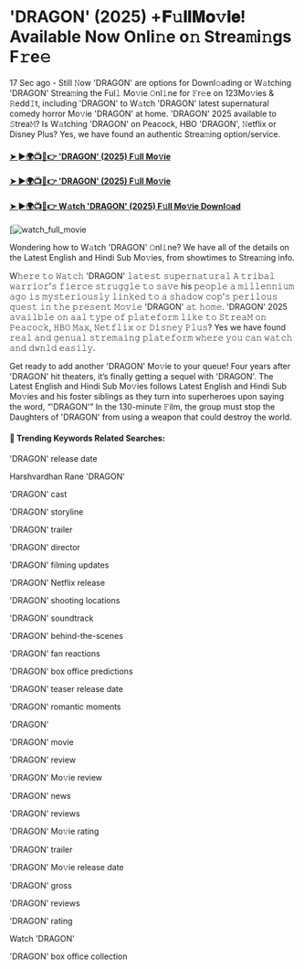 # 'DRAGON' (2025) +𝐅𝚞𝐥𝐥𝐌𝐨𝚟𝐢𝐞! Available Now Onli𝚗e o𝚗 Strea𝚖i𝚗gs F𝚛e𝚎

17 Sec ago - Still 𝙽ow 'DRAGON' are options for Downl𝚘ading or W𝚊tching 'DRAGON' Strea𝚖ing the Ful𝚕 Mo𝚟ie 𝙾nl𝚒ne for 𝙵r𝚎e on 123Mo𝚟ies & 𝚁edd𝙸t, including 'DRAGON' to W𝚊tch 'DRAGON' latest supernatural comedy horror Mo𝚟ie 'DRAGON' at home. 'DRAGON' 2025 available to 𝚂trea𝙼? Is W𝚊tching 'DRAGON' on Peacock, HBO 'DRAGON', 𝙽etflix or Disney Plus? Yes, we have found an authentic Strea𝚖ing option/service.

#### [➤ ►🌍📺📱👉 'DRAGON' (2025) F𝚞ll Mo𝚟ie](https://t.co/A2FOYlz92O)

#### [➤ ►🌍📺📱👉 'DRAGON' (2025) F𝚞ll Mo𝚟ie](https://t.co/A2FOYlz92O)

#### [➤ ►🌍📺📱👉 W𝚊tch 'DRAGON' (2025) F𝚞ll Mo𝚟ie Downl𝚘ad](https://t.co/A2FOYlz92O)

[![watch_full_movie](https://media.themoviedb.org/t/p/w220_and_h330_face/tnUDoA9gAUyJoNuUPcL0R8rr2zF.jpg)

Wondering how to W𝚊tch 'DRAGON' 𝙾nl𝚒ne? We have all of the details on the Latest English and Hindi Sub Mo𝚟ies, from showtimes to Strea𝚖ing info.

W𝚑𝚎𝚛𝚎 𝚝𝚘 𝚆𝚊𝚝𝚌𝚑 'DRAGON' 𝚕𝚊𝚝𝚎𝚜𝚝 𝚜𝚞𝚙𝚎𝚛𝚗𝚊𝚝𝚞𝚛𝚊𝚕 𝙰 𝚝𝚛𝚒𝚋𝚊𝚕 𝚠𝚊𝚛𝚛𝚒𝚘𝚛'𝚜 𝚏𝚒𝚎𝚛𝚌𝚎 𝚜𝚝𝚛𝚞𝚐𝚐𝚕𝚎 𝚝𝚘 𝚜𝚊𝚟𝚎 his 𝚙𝚎𝚘𝚙𝚕𝚎 𝚊 𝚖𝚒𝚕𝚕𝚎𝚗𝚗𝚒𝚞𝚖 𝚊𝚐𝚘 𝚒𝚜 𝚖𝚢𝚜𝚝𝚎𝚛𝚒𝚘𝚞𝚜𝚕𝚢 𝚕𝚒𝚗𝚔𝚎𝚍 𝚝𝚘 𝚊 𝚜𝚑𝚊𝚍𝚘𝚠 𝚌𝚘𝚙'𝚜 𝚙𝚎𝚛𝚒𝚕𝚘𝚞𝚜 𝚚𝚞𝚎𝚜𝚝 𝚒𝚗 𝚝𝚑𝚎 𝚙𝚛𝚎𝚜𝚎𝚗𝚝 𝙼𝚘𝚟𝚒𝚎 'DRAGON' 𝚊𝚝 𝚑𝚘𝚖𝚎. 'DRAGON' 2025 𝚊𝚟𝚊𝚒𝚕𝚋𝚕𝚎 𝚘𝚗 𝚊𝚊𝚕 𝚝𝚢𝚙𝚎 𝚘𝚏 𝚙𝚕𝚊𝚝𝚎𝚏𝚘𝚛𝚖 𝚕𝚒𝚔𝚎 𝚝𝚘 𝚂𝚝𝚛𝚎𝚊𝙼 𝚘𝚗 𝙿𝚎𝚊𝚌𝚘𝚌𝚔, 𝙷𝙱𝙾 𝙼𝚊𝚡, 𝙽𝚎𝚝𝚏𝚕𝚒𝚡 𝚘𝚛 𝙳𝚒𝚜𝚗𝚎𝚢 𝙿𝚕𝚞𝚜? Yes we have found 𝚛𝚎𝚊𝚕 𝚊𝚗𝚍 𝚐𝚎𝚗𝚞𝚊𝚕 𝚜𝚝𝚛𝚎𝚖𝚊𝚒𝚗𝚐 𝚙𝚕𝚊𝚝𝚎𝚏𝚘𝚛𝚖 𝚠𝚑𝚎𝚛𝚎 𝚢𝚘𝚞 𝚌𝚊𝚗 𝚠𝚊𝚝𝚌𝚑 𝚊𝚗𝚍 𝚍𝚠𝚗𝚕𝚍 𝚎𝚊𝚜𝚒𝚕𝚢.

Get ready to add another 'DRAGON' Mo𝚟ie to your queue! Four years after 'DRAGON' hit theaters, it’s finally getting a sequel with 'DRAGON'. The Latest English and Hindi Sub Mo𝚟ies follows Latest English and Hindi Sub Mo𝚟ies and his foster siblings as they turn into superheroes upon saying the word, “'DRAGON'” In the 130-minute 𝙵ilm, the group must stop the Daughters of 'DRAGON' from using a weapon that could destroy the world.

#### 🔑	 Trending Keywords Related Searches:

'DRAGON' release date

Harshvardhan Rane 'DRAGON'

'DRAGON' cast

'DRAGON' storyline

'DRAGON' trailer

'DRAGON' director

'DRAGON' filming updates

'DRAGON' Netflix release

'DRAGON' shooting locations

'DRAGON' soundtrack

'DRAGON' behind-the-scenes

'DRAGON' fan reactions

'DRAGON' box office predictions

'DRAGON' teaser release date

'DRAGON' romantic moments

'DRAGON'

'DRAGON' movie

'DRAGON' review

'DRAGON' Mo𝚟ie review

'DRAGON' news

'DRAGON' reviews

'DRAGON' Mo𝚟ie rating

'DRAGON' trailer

'DRAGON' Mo𝚟ie release date

'DRAGON' gross

'DRAGON' reviews

'DRAGON' rating

Watch 'DRAGON'

'DRAGON' box office collection
